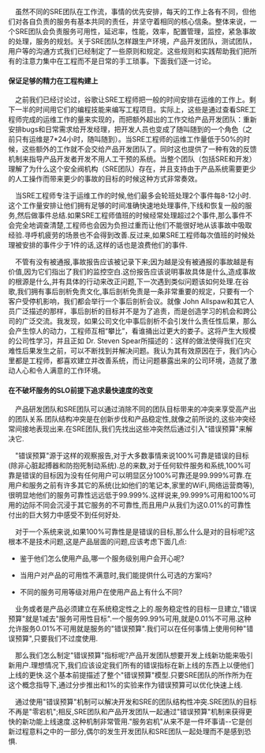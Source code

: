 &emsp;虽然不同的SRE团队在工作流，事情的优先安排，每天的工作上各有不同，但他们对各自负责的服务有基本共同的责任，并坚守着相同的核心信条。整体来说，一个SRE团队会负责服务可用性，延迟率，性能，效率，配置管理，监控，紧急事故的处理，服务的规划。关于SRE团队怎样跟生产环境，产品开发团队，测试团队，用户等的沟通方式我们已经制定了一些原则和规定。这些规则和实践帮助我们把所有的注意力集中在工程而不是日常的手工琐事。下面我们逐一讨论。

#### 保证足够的精力在工程构建上

&emsp;之前我们已经讨论过，谷歌让SRE工程师把一般的时间安排在运维的工作上。剩下一半的时间用它们的编程技能来编写工程项目。实际上，这些是通过查看SRE工程师完成的运维工作的量来实现的，而把额外超出的工作交给产品开发团队：重新安排bugs和日常需求给开发经理，把开发人员也变成了随叫随到的一个角色（之前只有运维是7*24小时，随叫随到）。当SRE工程师的运维工作量低于50%的时候，这些额外的工作就不会交给产品开发团队了。同时这也提供了一种有效的反馈机制来指导产品开发者开发不用人工干预的系统。当整个团队（包括SRE和开发）理解了为什么这个安全阀机构（SRE团队）存在，并且支持由于产品系统需要更少的人工操作而带来更少的事故的目标的时候这种方式非常奏效。

&emsp;当SRE工程师专注于运维工作的时候,他们最多会轮班处理2个事件每8-12小时.这个工作量安排让他们拥有足够的时间准确快速地处理事件,下线和恢复一般的服务,然后做事件总结.如果SRE工程师值班的时候经常处理超过2个事件,那么事件不会完全地调查清楚,工程师也会因为负担过重而让他们不能很好地从该事故中吸取经验.寻呼机疲劳的场景也不会得到改善.反过来,如果SRE工程师每次值班的时候处理被安排的事件少于1件的话,这样的话也是浪费他们的事件.

&emsp;不管有没有被通报,事故报告应该被记录下来;因为越是没有被通报的事故越是有价值,因为它们指出了我们的监控空白.这份报告应该说明事故具体是什么,造成事故的根源是什么,并有具体的行动来改正问题,下一次遇到类似问题该如何处理.在谷歌,我们拥有事后剖析免责文化,事后剖析免责是一条非常重要的规定，只要有一个客户受停机影响，我们都会举行一个事后剖析会议。就像 John Allspaw和其它人员广泛描述的那样，事后剖析的目标并不是为了追责，而是创造学习的机会和跨公司的广泛交流。我发现，如果公司文化中事后剖析不会引发什么责任性后果，那么会产生惊人的动力，工程师互相“攀比”，看谁捅出过更大的娄子。这将产生大规模的公司性学习，并且正如 Dr. Steven Spear所描述的：这样的做法使得我们在灾难性后果发生之前，可以不断找到并解决问题。我认为其有效原因在于，我们内心里都是工程师，都喜欢建立并改善系统，而让问题暴露出来的公司环境，造就了激动人心和令人满意的工作环境。

#### 在不破坏服务的SLO前提下追求最快速度的改变

&emsp;产品研发团队和SRE团队可以通过消除不同的团队目标带来的冲突来享受高产出的团队关系.团队结构冲突是在创新步伐和产品稳定性,就像之前所说的,这些冲突经常间接地表现出来.在SRE团队,我们先找出这些冲突然后通过引入"错误预算"来解决它.

&emsp;"错误预算"源于这样的观察报告,对于大多数事情来说100%可靠是错误的目标(除非心脏起搏器和防抱死制动系统).总的来数,对于任何软件服务和系统,100%可靠是错误的目标因为没有任何用户可以明显区分100%可靠还是99.999%可靠.在用户和服务之前有许多其它的系统(比如他们的笔记本,家里的WiFi,网络运营商等),很明显地他们的服务可靠性远远低于99.999%.这样说来,99.999%可用和100%可用的边际不同会沉浸于其它服务的不可靠性,而且用户从我们为这0.01%的可靠性付出的巨大努力中感受不到任何好处.

&emsp;对于一个系统来说,如果100%可靠性是是错误的目标,那么什么是对的目标呢?这根本不是技术问题,这是产品层面的问题,应该考虑下面几点:

* 鉴于他们怎么使用产品,哪一个服务级别用户会开心呢?

* 当用户对产品的可用性不满意时,我们能提供什么可选的方案吗?

* 不同的服务可用等级对用户在使用产品上有什么不同?

&emsp;业务或者是产品必须建立在系统稳定性之上的.服务稳定性的目标一旦建立,"错误预算"就是1减去"服务可用性目标".一个服务99.99%可用,就是0.01%不可用.这种允许服务0.01%不可用就是服务的"错误预算".我们可以在任何事情上使用何种"错误预算",只要我们不过度使用.

&emsp;那么我们怎么制定"错误预算"指标呢?产品开发团队想要开发上线新功能来吸引新用户.理想情况下,我们应该设定我们所有的错误指标在新上线的东西上以便他们上线的更快.这个基本前提描述了整个"错误预算"模型.只要SRE团队的所作所为在这个概念指导下,通过分步推出和1%的实验来作为错误预算可以优化快速上线.

&emsp;通过使用"错误预算"机制可以解决开发和SRE的团队结构性冲突.SRE团队的目标不再是"零宕机";相反,SRE团队和产品开发团队一起通过"错误预算"机制来获得更快的新功能上线速度.这种机制非常管用."服务宕机"从来不是一件坏事请--它是创新过程意料之中的一部分,偶尔的发生开发团队和SRE团队一起处理而不是感到恐惧.
